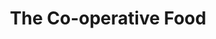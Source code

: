---
title: "The Co-operative Food"
url: /durham/the-co-operative-food-petterson-dale/
shop: supermarket
---